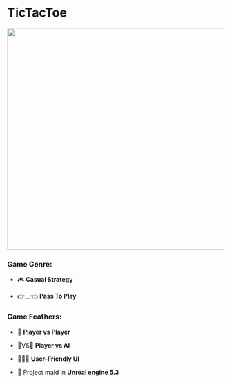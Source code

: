 # TicTacToe

<p align="center"> <img width="512" src="https://media1.tenor.com/m/SOonqXMUxe4AAAAd/xoxo-vsauce.gif"> </p>

<h3 align="left">Game Genre:</h3>

- 🎮 **Casual Strategy**

- 👉__👈 **Pass To Play**

<h3 align="left">Game Feathers:</h3>

- 🤼 **Player vs Player**

- 🧑VS🤖 **Player vs AI**

- 👨🏻‍💻 **User-Friendly UI**

- 💬 Project maid in **Unreal engine 5.3**

